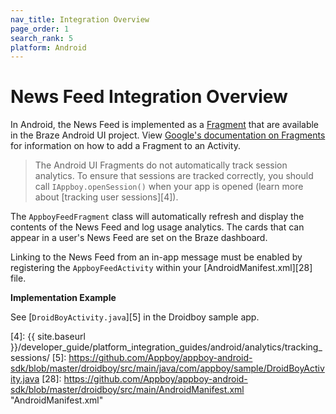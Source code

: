 ```yaml
---
nav_title: Integration Overview
page_order: 1
search_rank: 5
platform: Android
---
```


# News Feed Integration Overview

In Android, the News Feed is implemented as a [Fragment][2] that are available in the Braze Android UI project. View [Google's documentation on Fragments][3] for information on how to add a Fragment to an Activity.

>  The Android UI Fragments do not automatically track session analytics. To ensure that sessions are tracked correctly, you should call `IAppboy.openSession()` when your app is opened (learn more about [tracking user sessions][4]).

The `AppboyFeedFragment` class will automatically refresh and display the contents of the News Feed and log usage analytics. The cards that can appear in a user's News Feed are set on the Braze dashboard.

Linking to the News Feed from an in-app message must be enabled by registering the `AppboyFeedActivity` within your [AndroidManifest.xml][28] file.

**Implementation Example**

See [`DroidBoyActivity.java`][5] in the Droidboy sample app.


[2]: http://developer.android.com/guide/components/fragments.html
[3]: http://developer.android.com/guide/components/fragments.html#Adding "Android Documentation: Fragments"
[4]: {{ site.baseurl }}/developer_guide/platform_integration_guides/android/analytics/tracking_sessions/
[5]: https://github.com/Appboy/appboy-android-sdk/blob/master/droidboy/src/main/java/com/appboy/sample/DroidBoyActivity.java
[28]: https://github.com/Appboy/appboy-android-sdk/blob/master/droidboy/src/main/AndroidManifest.xml "AndroidManifest.xml"
